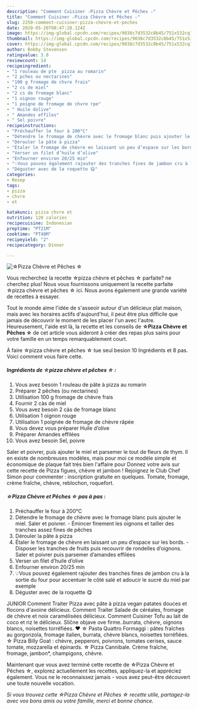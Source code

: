 ```yaml
---
description: "Comment Cuisiner ☆Pizza Chèvre et Pêches ☆"
title: "Comment Cuisiner ☆Pizza Chèvre et Pêches ☆"
slug: 2250-comment-cuisiner-pizza-chevre-et-peches
date: 2020-05-26T08:47:28.124Z
image: https://img-global.cpcdn.com/recipes/9038c7d3532c8b45/751x532cq70/☆pizza-chevre-et-peches-☆-photo-principale-de-la-recette.jpg
thumbnail: https://img-global.cpcdn.com/recipes/9038c7d3532c8b45/751x532cq70/☆pizza-chevre-et-peches-☆-photo-principale-de-la-recette.jpg
cover: https://img-global.cpcdn.com/recipes/9038c7d3532c8b45/751x532cq70/☆pizza-chevre-et-peches-☆-photo-principale-de-la-recette.jpg
author: Bobby Stevenson
ratingvalue: 3.8
reviewcount: 14
recipeingredient:
- "1 rouleau de pte  pizza au romarin"
- "2 pches ou nectarines"
- "100 g fromage de chvre frais"
- "2 cs de miel"
- "2 cs de fromage blanc"
- "1 oignon rouge"
- "1 poigne de fromage de chvre rpe"
- " Huile dolive"
- " Amandes effiles"
- " Sel poivre"
recipeinstructions:
- "Préchauffer le four à 200°C"
- "Détendre le fromage de chèvre avec le fromage blanc puis ajouter le miel. Saler et poivrer. Émincer finement les oignons et tailler des tranches assez fines de pêches"
- "Dérouler la pâte à pizza"
- "Étaler le fromage de chèvre en laissant un peu d’espace sur les bords. Disposer les tranches de fruits puis recouvrir de rondelles d’oignons. Saler et poivrer puis parsemer d’amandes effilées"
- "Verser un filet d’huile d’olive"
- "Enfourner environ 20/25 min"
- "💡Vous pouvez également rajouter des tranches fines de jambon cru à la sortie du four pour accentuer le côté salé et adoucir le sucré du miel par exemple"
- "Déguster avec de la roquette 😋"
categories:
- Resep
tags:
- pizza
- chvre
- et

katakunci: pizza chvre et 
nutrition: 120 calories
recipecuisine: Indonesian
preptime: "PT21M"
cooktime: "PT48M"
recipeyield: "2"
recipecategory: Dinner

---
```



![☆Pizza Chèvre et Pêches ☆](https://img-global.cpcdn.com/recipes/9038c7d3532c8b45/751x532cq70/☆pizza-chevre-et-peches-☆-photo-principale-de-la-recette.jpg)

Vous recherchez la recette ☆pizza chèvre et pêches ☆ parfaite? ne cherchez plus! Nous vous fournissons uniquement la recette parfaite ☆pizza chèvre et pêches ☆ ici. Nous avons également une grande variété de recettes à essayer.

Tout le monde aime l'idée de s'asseoir autour d'un délicieux plat maison, mais avec les horaires actifs d'aujourd'hui, il peut être plus difficile que jamais de découvrir le moment de les placer l'un avec l'autre. Heureusement, l'aide est là, la recette et les conseils de <strong> ☆Pizza Chèvre et Pêches ☆ </strong> de cet article vous aideront à créer des repas plus sains pour votre famille en un temps remarquablement court.

<!--inarticleads1-->

À faire ☆pizza chèvre et pêches ☆ tue seul besion 10 Ingrédients et 8 pas. Voici comment vous faire cette.

##### Ingrédients de ☆pizza chèvre et pêches ☆ :

1. Vous avez besoin 1 rouleau de pâte à pizza au romarin
1. Préparer 2 pêches (ou nectarines)
1. Utilisation 100 g fromage de chèvre frais
1. Fournir 2 càs de miel
1. Vous avez besoin 2 càs de fromage blanc
1. Utilisation 1 oignon rouge
1. Utilisation 1 poignée de fromage de chèvre râpée
1. Vous devez vous préparer  Huile d’olive
1. Préparer  Amandes effilées
1. Vous avez besoin  Sel, poivre


Saler et poivrer, puis ajouter le miel et parsemer le tout de fleurs de thym. Il en existe de nombreuses modèles, mais pour moi ce modèle simple et économique de plaque fait très bien l&#39;affaire pour Donnez votre avis sur cette recette de Pizza figues, chèvre et jambon ! Rejoignez le Club Chef Simon pour commenter : inscription gratuite en quelques. Tomate, fromage, crème fraîche, chèvre, reblochon, roquefort. 

<!--inarticleads2-->

##### ☆Pizza Chèvre et Pêches ☆ pas à pas :

1. Préchauffer le four à 200°C
1. Détendre le fromage de chèvre avec le fromage blanc puis ajouter le miel. Saler et poivrer. - Émincer finement les oignons et tailler des tranches assez fines de pêches
1. Dérouler la pâte à pizza
1. Étaler le fromage de chèvre en laissant un peu d’espace sur les bords. - Disposer les tranches de fruits puis recouvrir de rondelles d’oignons. Saler et poivrer puis parsemer d’amandes effilées
1. Verser un filet d’huile d’olive
1. Enfourner environ 20/25 min
1. 💡Vous pouvez également rajouter des tranches fines de jambon cru à la sortie du four pour accentuer le côté salé et adoucir le sucré du miel par exemple
1. Déguster avec de la roquette 😋


JUNIOR  Comment Traiter Pizza avec pâte à pizza vegan patates douces et flocons d&#39;avoine délicieux. Comment Traiter Salade de céréales, fromage de chèvre et noix caramélisées délicieux. Comment Cuisiner Tofu au lait de coco et riz le délicieux. Slične objave ove firme..burrata, chèvre, oignons blancs, noisettes torréfiées. ❤ ☆ Pasta Quattro Formaggi : pâtes fraîches au gorgonzola, fromage italien, burrata, chèvre blancs, noisettes torréfiées. ☆ Pizza Billy Goat : chèvre, pepperoni, poivrons, tomates cerises, sauce tomate, mozzarella et épinards. ☆ Pizza Cannibale. Crème fraîche, fromage, jambon*, champigons, chèvre. 

<!--inarticleads1-->

<p>
Maintenant que vous avez terminé cette recette de ☆Pizza Chèvre et Pêches ☆, explorez actuellement les recettes, appliquez-la et appréciez également. Vous ne le reconnaissez jamais - vous avez peut-être découvert une toute nouvelle vocation.
</p>

<p>
<i>Si vous trouvez cette ☆Pizza Chèvre et Pêches ☆ recette utile, partagez-la avec vos bons amis ou votre famille, merci et bonne chance.</i>
</p>
